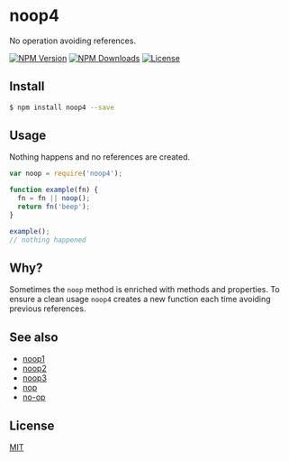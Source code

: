 
# noop4

  No operation avoiding references.

  [![NPM Version][npm-image]][npm-url]
  [![NPM Downloads][downloads-image]][downloads-url]
  [![License][license-image]][license-url]

## Install

```bash
$ npm install noop4 --save
```

## Usage

  Nothing happens and no references are created.

```javascript
var noop = require('noop4');

function example(fn) {
  fn = fn || noop();
  return fn('beep');
}

example();
// nothing happened
```

## Why?

  Sometimes the `noop` method is enriched with methods and properties.
  To ensure a clean usage `noop4` creates a new function each time avoiding previous references.

## See also
- [noop1][noop1-url]
- [noop2][noop2-url]
- [noop3][noop3-url]
- [nop][nop-url]
- [no-op][no-op-url]

## License

[MIT][license-url]

[npm-image]: https://img.shields.io/npm/v/noop4.svg?label=version&style=flat
[npm-url]: https://npmjs.org/package/noop4
[downloads-image]: https://img.shields.io/npm/dm/noop4.svg
[downloads-url]: https://npmjs.org/package/noop4
[license-image]: https://img.shields.io/badge/license-MIT-blue.svg
[license-url]: LICENSE

[noop1-url]: https://www.npmjs.com/package/noop
[noop2-url]: https://github.com/yoshuawuyts/noop2
[noop3-url]: https://github.com/sindresorhus/noop3
[nop-url]: https://github.com/supershabam/nop
[no-op-url]: https://github.com/mattdesl/no-op
